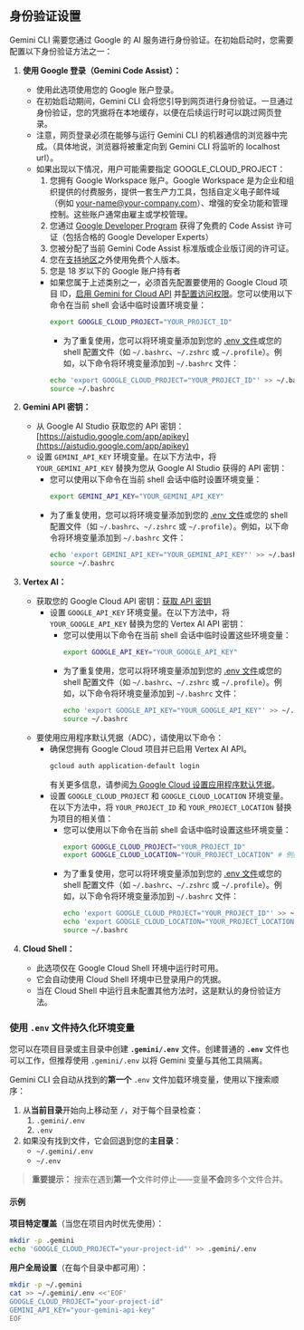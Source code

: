 ## 身份验证设置

Gemini CLI 需要您通过 Google 的 AI 服务进行身份验证。在初始启动时，您需要配置以下身份验证方法之一：

1. **使用 Google 登录（Gemini Code Assist）：**

   - 使用此选项使用您的 Google 账户登录。
   - 在初始启动期间，Gemini CLI 会将您引导到网页进行身份验证。一旦通过身份验证，您的凭据将在本地缓存，以便在后续运行时可以跳过网页登录。
   - 注意，网页登录必须在能够与运行 Gemini CLI 的机器通信的浏览器中完成。（具体地说，浏览器将被重定向到 Gemini CLI 将监听的 localhost url）。
   - <a id="workspace-gca">如果出现以下情况，用户可能需要指定 GOOGLE_CLOUD_PROJECT：</a>
     1. 您拥有 Google Workspace 账户。Google Workspace 是为企业和组织提供的付费服务，提供一套生产力工具，包括自定义电子邮件域（例如 your-name@your-company.com）、增强的安全功能和管理控制。这些账户通常由雇主或学校管理。
     1. 您通过 [Google Developer Program](https://developers.google.com/program/plans-and-pricing) 获得了免费的 Code Assist 许可证（包括合格的 Google Developer Experts）
     1. 您被分配了当前 Gemini Code Assist 标准版或企业版订阅的许可证。
     1. 您在[支持地区](https://developers.google.com/gemini-code-assist/resources/available-locations)之外使用免费个人版本。
     1. 您是 18 岁以下的 Google 账户持有者
     - 如果您属于上述类别之一，必须首先配置要使用的 Google Cloud 项目 ID，[启用 Gemini for Cloud API](https://cloud.google.com/gemini/docs/discover/set-up-gemini#enable-api) 并[配置访问权限](https://cloud.google.com/gemini/docs/discover/set-up-gemini#grant-iam)。您可以使用以下命令在当前 shell 会话中临时设置环境变量：
       ```bash
       export GOOGLE_CLOUD_PROJECT="YOUR_PROJECT_ID"
       ```
       - 为了重复使用，您可以将环境变量添加到您的 [.env 文件](#使用-env-文件持久化环境变量)或您的 shell 配置文件（如 `~/.bashrc`、`~/.zshrc` 或 `~/.profile`）。例如，以下命令将环境变量添加到 `~/.bashrc` 文件：
       ```bash
       echo 'export GOOGLE_CLOUD_PROJECT="YOUR_PROJECT_ID"' >> ~/.bashrc
       source ~/.bashrc
       ```

2. **<a id="gemini-api-key"></a>Gemini API 密钥：**

   - 从 Google AI Studio 获取您的 API 密钥：[https://aistudio.google.com/app/apikey](https://aistudio.google.com/app/apikey)
   - 设置 `GEMINI_API_KEY` 环境变量。在以下方法中，将 `YOUR_GEMINI_API_KEY` 替换为您从 Google AI Studio 获得的 API 密钥：
     - 您可以使用以下命令在当前 shell 会话中临时设置环境变量：
       ```bash
       export GEMINI_API_KEY="YOUR_GEMINI_API_KEY"
       ```
     - 为了重复使用，您可以将环境变量添加到您的 [.env 文件](#使用-env-文件持久化环境变量)或您的 shell 配置文件（如 `~/.bashrc`、`~/.zshrc` 或 `~/.profile`）。例如，以下命令将环境变量添加到 `~/.bashrc` 文件：
       ```bash
       echo 'export GEMINI_API_KEY="YOUR_GEMINI_API_KEY"' >> ~/.bashrc
       source ~/.bashrc
       ```

3. **Vertex AI：**
    - 获取您的 Google Cloud API 密钥：[获取 API 密钥](https://cloud.google.com/vertex-ai/generative-ai/docs/start/api-keys?usertype=newuser)
      - 设置 `GOOGLE_API_KEY` 环境变量。在以下方法中，将 `YOUR_GOOGLE_API_KEY` 替换为您的 Vertex AI API 密钥：
        - 您可以使用以下命令在当前 shell 会话中临时设置这些环境变量：
          ```bash
          export GOOGLE_API_KEY="YOUR_GOOGLE_API_KEY"
          ```
        - 为了重复使用，您可以将环境变量添加到您的 [.env 文件](#使用-env-文件持久化环境变量)或您的 shell 配置文件（如 `~/.bashrc`、`~/.zshrc` 或 `~/.profile`）。例如，以下命令将环境变量添加到 `~/.bashrc` 文件：
          ```bash
          echo 'export GOOGLE_API_KEY="YOUR_GOOGLE_API_KEY"' >> ~/.bashrc
          source ~/.bashrc
          ```
    - 要使用应用程序默认凭据（ADC），请使用以下命令：
      - 确保您拥有 Google Cloud 项目并已启用 Vertex AI API。
        ```bash
        gcloud auth application-default login
        ```
        有关更多信息，请参阅[为 Google Cloud 设置应用程序默认凭据](https://cloud.google.com/docs/authentication/provide-credentials-adc)。
      - 设置 `GOOGLE_CLOUD_PROJECT` 和 `GOOGLE_CLOUD_LOCATION` 环境变量。在以下方法中，将 `YOUR_PROJECT_ID` 和 `YOUR_PROJECT_LOCATION` 替换为项目的相关值：
        - 您可以使用以下命令在当前 shell 会话中临时设置这些环境变量：
          ```bash
          export GOOGLE_CLOUD_PROJECT="YOUR_PROJECT_ID"
          export GOOGLE_CLOUD_LOCATION="YOUR_PROJECT_LOCATION" # 例如，us-central1
          ```
        - 为了重复使用，您可以将环境变量添加到您的 [.env 文件](#使用-env-文件持久化环境变量)或您的 shell 配置文件（如 `~/.bashrc`、`~/.zshrc` 或 `~/.profile`）。例如，以下命令将环境变量添加到 `~/.bashrc` 文件：
          ```bash
          echo 'export GOOGLE_CLOUD_PROJECT="YOUR_PROJECT_ID"' >> ~/.bashrc
          echo 'export GOOGLE_CLOUD_LOCATION="YOUR_PROJECT_LOCATION"' >> ~/.bashrc
          source ~/.bashrc
          ```
4. **Cloud Shell：**
    - 此选项仅在 Google Cloud Shell 环境中运行时可用。
    - 它会自动使用 Cloud Shell 环境中已登录用户的凭据。
    - 当在 Cloud Shell 中运行且未配置其他方法时，这是默认的身份验证方法。

### 使用 `.env` 文件持久化环境变量

您可以在项目目录或主目录中创建 **`.gemini/.env`** 文件。创建普通的 **`.env`** 文件也可以工作，但推荐使用 `.gemini/.env` 以将 Gemini 变量与其他工具隔离。

Gemini CLI 会自动从找到的**第一个** `.env` 文件加载环境变量，使用以下搜索顺序：

1. 从**当前目录**开始向上移动至 `/`，对于每个目录检查：
   1. `.gemini/.env`
   2. `.env`
2. 如果没有找到文件，它会回退到您的**主目录**：
   - `~/.gemini/.env`
   - `~/.env`

> **重要提示：** 搜索在遇到**第一个**文件时停止——变量**不会**跨多个文件合并。

#### 示例

**项目特定覆盖**（当您在项目内时优先使用）：

```bash
mkdir -p .gemini
echo 'GOOGLE_CLOUD_PROJECT="your-project-id"' >> .gemini/.env
```

**用户全局设置**（在每个目录中都可用）：

```bash
mkdir -p ~/.gemini
cat >> ~/.gemini/.env <<'EOF'
GOOGLE_CLOUD_PROJECT="your-project-id"
GEMINI_API_KEY="your-gemini-api-key"
EOF
```